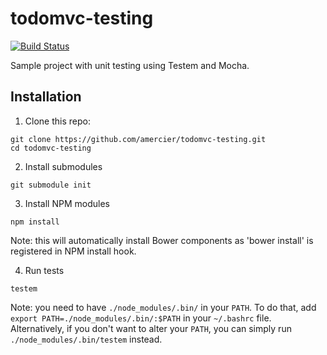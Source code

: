 todomvc-testing
===============

[![Build Status](http://img.shields.io/travis/amercier/todomvc-testing.svg?style=flat-square)](https://travis-ci.org/amercier/todomvc-testing)

Sample project with unit testing using Testem and Mocha.


Installation
------------

1. Clone this repo:

  ```
  git clone https://github.com/amercier/todomvc-testing.git
  cd todomvc-testing
  ```

2. Install submodules

  ```
  git submodule init
  ```

3. Install NPM modules

  ```
  npm install
  ```

Note: this will automatically install Bower components as 'bower install' is
registered in NPM install hook.

4. Run tests

  ```
  testem
  ```

Note: you need to have `./node_modules/.bin/` in your `PATH`. To do that, add
`export PATH=./node_modules/.bin/:$PATH` in your `~/.bashrc` file. Alternatively,
if you don't want to alter your `PATH`, you can simply run
`./node_modules/.bin/testem` instead.
